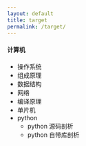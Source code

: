 ```yaml
---
layout: default
title: target 
permalink: /target/
---
```


#### 计算机

* 操作系统
* 组成原理
* 数据结构
* 网络
* 编译原理
* 单片机
* python
  - python 源码剖析
  - python 自带库剖析
